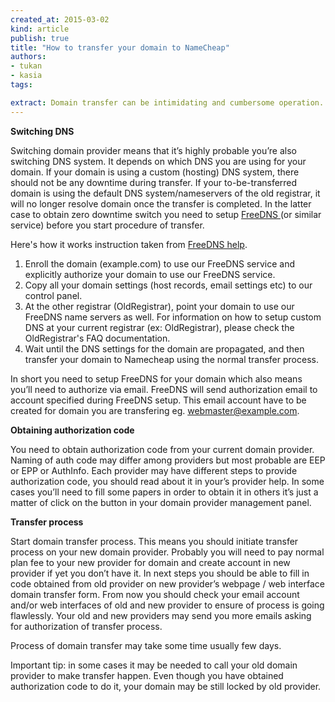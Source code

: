 ```yaml
---
created_at: 2015-03-02
kind: article
publish: true
title: "How to transfer your domain to NameCheap"
authors:
- tukan
- kasia
tags:

extract: Domain transfer can be intimidating and cumbersome operation. In this article we will show you how to facilitate that process and migrate your domain to an excellent Los Angeles based Namecheap.
---
```


**Switching DNS**

Switching domain provider means that it’s highly probable you’re also switching DNS system. It depends on which DNS you are using for your domain. If your domain is using a custom (hosting) DNS system, there should not be any downtime during transfer. If your to-be-transferred domain is using the default DNS system/nameservers of the old registrar, it will no longer resolve domain once the transfer is completed. In the latter case to obtain zero downtime switch you need to setup [FreeDNS ](https://www.namecheap.com/domains/freedns.aspx)(or similar service) before you start procedure of transfer.

Here's how it works instruction taken from [FreeDNS help](https://www.namecheap.com/support/knowledgebase/article.aspx/582/8).

1. Enroll the domain (example.com) to use our FreeDNS service and explicitly authorize your domain to use our FreeDNS service.
2. Copy all your domain settings (host records, email settings etc) to our control panel.
3. At the other registrar (OldRegistrar), point your domain to use our FreeDNS name servers as well. For information on how to setup custom DNS at your current registrar (ex: OldRegistrar), please check the OldRegistrar's FAQ documentation.
4. Wait until the DNS settings for the domain are propagated, and then transfer your domain to Namecheap using the normal transfer process.

In short you need to setup FreeDNS for your domain which also means you’ll need to authorize via email. FreeDNS will send authorization email to account specified during FreeDNS setup. This email account have to be created for domain you are transfering eg. webmaster@example.com.

**Obtaining authorization code**

You need to obtain authorization code from your current domain provider. Naming of auth code may differ among providers but most probable are EEP or EPP or AuthInfo. Each provider may have different steps to provide authorization code, you should read about it in your’s provider help. In some cases you’ll need to fill some papers in order to obtain it in others it’s just a matter of click on the button in your domain provider management panel.

**Transfer process**

Start domain transfer process. This means you should initiate transfer process on your new domain provider. Probably you will need to pay normal plan fee to your new provider for domain and create account in new provider if yet you don’t have it. In next steps you should be able to fill in code obtained from old provider on new provider’s webpage / web interface domain transfer form. From now you should check your email account and/or web interfaces of old and new provider to ensure of process is going flawlessly. Your old and new providers may send you more emails asking for authorization of transfer process.

Process of domain transfer may take some time usually few days.

Important tip: in some cases it may be needed to call your old domain provider to make transfer happen. Even though you have obtained authorization code to do it, your domain may be still locked by old provider.